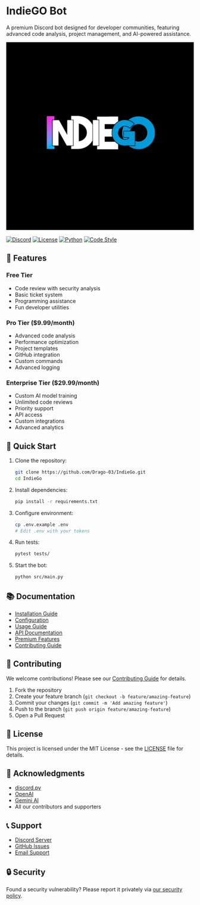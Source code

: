 # IndieGO Bot

A premium Discord bot designed for developer communities, featuring advanced code analysis, project management, and AI-powered assistance.

![DevAssist Banner](IndieGO.JPG)

[![Discord](https://img.shields.io/discord/1292805470117171231)](https://discord.gg/9bPsjgnJ5v)
[![License](https://img.shields.io/github/license/Drago-03/IndieGo.git)](LICENSE)
[![Python](https://img.shields.io/badge/python-3.8%2B-blue)](https://www.python.org/downloads/)
[![Code Style](https://img.shields.io/badge/code%20style-black-black)](https://github.com/psf/black)

## 🌟 Features

### Free Tier
- Code review with security analysis
- Basic ticket system
- Programming assistance
- Fun developer utilities

### Pro Tier ($9.99/month)
- Advanced code analysis
- Performance optimization
- Project templates
- GitHub integration
- Custom commands
- Advanced logging

### Enterprise Tier ($29.99/month)
- Custom AI model training
- Unlimited code reviews
- Priority support
- API access
- Custom integrations
- Advanced analytics

## 🚀 Quick Start

1. Clone the repository:
   ```bash
   git clone https://github.com/Drago-03/IndieGo.git
   cd IndieGo
   ```

2. Install dependencies:
   ```bash
   pip install -r requirements.txt
   ```

3. Configure environment:
   ```bash
   cp .env.example .env
   # Edit .env with your tokens
   ```

4. Run tests:
   ```bash
   pytest tests/
   ```

5. Start the bot:
   ```bash
   python src/main.py
   ```

## 📚 Documentation

- [Installation Guide](wiki/Installation.md)
- [Configuration](wiki/Configuration.md)
- [Usage Guide](wiki/Usage.md)
- [API Documentation](wiki/API.md)
- [Premium Features](wiki/Premium-Features.md)
- [Contributing Guide](wiki/Contributing.md)

## 🤝 Contributing

We welcome contributions! Please see our [Contributing Guide](CONTRIBUTING.md) for details.

1. Fork the repository
2. Create your feature branch (`git checkout -b feature/amazing-feature`)
3. Commit your changes (`git commit -m 'Add amazing feature'`)
4. Push to the branch (`git push origin feature/amazing-feature`)
5. Open a Pull Request

## 📄 License

This project is licensed under the MIT License - see the [LICENSE](LICENSE) file for details.

## 🙏 Acknowledgments

- [discord.py](https://github.com/Rapptz/discord.py)
- [OpenAI](https://openai.com/)
- [Gemini AI](https://gemini.google.com/app)
- All our contributors and supporters

## 📞 Support

- [Discord Server](https://discord.gg/8WXCahpV)
- [GitHub Issues](https://github.com/Drago-03/IndieGo/issues)
- [Email Support](mailto:mantejarora@gmail.com)

## 🔒 Security

Found a security vulnerability? Please report it privately via [our security policy](SECURITY.md).
